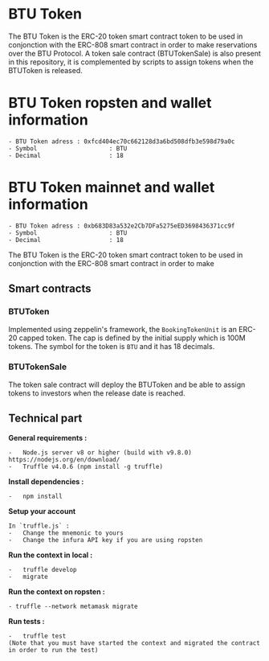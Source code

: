 # BTU Token

The BTU Token is the ERC-20 token smart contract token to be used in conjonction with the ERC-808 smart contract in order to make reservations over the BTU Protocol.
A token sale contract (BTUTokenSale) is also present in this repository, it is complemented by scripts to assign tokens when the BTUToken is released.

# BTU Token ropsten and wallet information 
    - BTU Token adress : 0xfcd404ec70c662128d3a6bd508dfb3e598d79a0c 
    - Symbol                    : BTU
    - Decimal                   : 18

# BTU Token mainnet and wallet information 
    - BTU Token adress : 0xb683D83a532e2Cb7DFa5275eED3698436371cc9f 
    - Symbol                    : BTU
    - Decimal                   : 18
    
The BTU Token is the ERC-20 token smart contract token to be used in conjonction with the ERC-808 smart contract in order to make 
## Smart contracts
 ### BTUToken
 Implemented using zeppelin's framework, the `BookingTokenUnit` is an ERC-20 capped token. The cap is defined by the initial supply which is 100M tokens. The symbol for the token is `BTU` and it has 18 decimals.

 ### BTUTokenSale
 The token sale contract will deploy the BTUToken and be able to assign tokens to investors when the release date is reached.

## Technical part  

**General requirements  :**

    -   Node.js server v8 or higher (build with v9.8.0) https://nodejs.org/en/download/
    -   Truffle v4.0.6 (npm install -g truffle)

**Install dependencies  :**

    -   npm install

**Setup your account**

    In `truffle.js` :
    -   Change the mnemonic to yours
    -   Change the infura API key if you are using ropsten

**Run the context in local :**

    -   truffle develop
    -   migrate

**Run the context on ropsten :**

    - truffle --network metamask migrate

**Run tests :**

    -   truffle test
    (Note that you must have started the context and migrated the contract in order to run the test)
